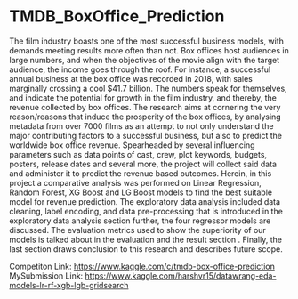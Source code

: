 # TMDB_BoxOffice_Prediction

The film industry boasts one of the most successful business models, with demands meeting results more often than not. Box offices host audiences in large numbers, and when the objectives of the movie align with the target audience, the income goes through the roof. For instance, a successful annual business at the box office was recorded in 2018, with sales marginally crossing a cool $41.7 billion. The numbers speak for themselves, and indicate the potential for growth in the film industry, and thereby, the revenue collected by box offices. The research aims at cornering the very reason/reasons that induce the prosperity of the box offices, by analysing metadata from over 7000 films as an attempt to not only understand the major contributing factors to a successful business, but also to predict the worldwide box office revenue. Spearheaded by several influencing parameters such as data points of cast, crew, plot keywords, budgets, posters, release dates and several more, the project will collect said data and administer it to predict the revenue based outcomes.
Herein, in this project a comparative analysis was performed on Linear Regression, Random Forest, XG Boost and LG Boost models to find the best suitable model for revenue prediction. The exploratory data analysis included data cleaning, label encoding, and data pre-processing that is introduced in the exploratory data analysis section further, the four regressor models are discussed. The evaluation metrics used to show the superiority of our models is talked about in the evaluation and the result section . Finally, the last section draws conclusion to this research and describes future scope.

Competiton Link: https://www.kaggle.com/c/tmdb-box-office-prediction
MySubmission Link: https://www.kaggle.com/harshvr15/datawrang-eda-models-lr-rf-xgb-lgb-gridsearch
